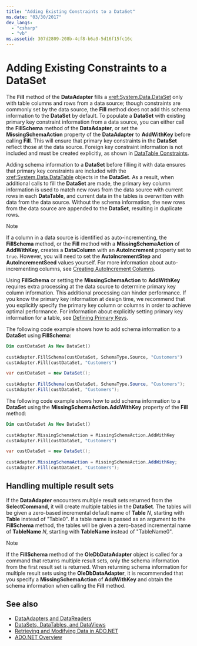 ```yaml
---
title: "Adding Existing Constraints to a DataSet"
ms.date: "03/30/2017"
dev_langs: 
  - "csharp"
  - "vb"
ms.assetid: 307d2809-208b-4cf8-b6a9-5d16f15fc16c
---
```

# Adding Existing Constraints to a DataSet

The **Fill** method of the **DataAdapter** fills a <xref:System.Data.DataSet> only with table columns and rows from a data source; though constraints are commonly set by the data source, the **Fill** method does not add this schema information to the **DataSet** by default. To populate a **DataSet** with existing primary key constraint information from a data source, you can either call the **FillSchema** method of the **DataAdapter**, or set the **MissingSchemaAction** property of the **DataAdapter** to **AddWithKey** before calling **Fill**. This will ensure that primary key constraints in the **DataSet** reflect those at the data source. Foreign key constraint information is not included and must be created explicitly, as shown in [DataTable Constraints](./dataset-datatable-dataview/datatable-constraints.md).  
  
Adding schema information to a **DataSet** before filling it with data ensures that primary key constraints are included with the <xref:System.Data.DataTable> objects in the **DataSet**. As a result, when additional calls to fill the **DataSet** are made, the primary key column information is used to match new rows from the data source with current rows in each **DataTable**, and current data in the tables is overwritten with data from the data source. Without the schema information, the new rows from the data source are appended to the **DataSet**, resulting in duplicate rows.  
  
> [!NOTE]
> If a column in a data source is identified as auto-incrementing, the **FillSchema** method, or the **Fill** method with a **MissingSchemaAction** of **AddWithKey**, creates a **DataColumn** with an **AutoIncrement** property set to `true`. However, you will need to set the **AutoIncrementStep** and **AutoIncrementSeed** values yourself. For more information about auto-incrementing columns, see [Creating AutoIncrement Columns](./dataset-datatable-dataview/creating-autoincrement-columns.md).  
  
Using **FillSchema** or setting the **MissingSchemaAction** to **AddWithKey** requires extra processing at the data source to determine primary key column information. This additional processing can hinder performance. If you know the primary key information at design time, we recommend that you explicitly specify the primary key column or columns in order to achieve optimal performance. For information about explicitly setting primary key information for a table, see [Defining Primary Keys](./dataset-datatable-dataview/defining-primary-keys.md).
  
The following code example shows how to add schema information to a **DataSet** using **FillSchema**:
  
```vb  
Dim custDataSet As New DataSet()  
  
custAdapter.FillSchema(custDataSet, SchemaType.Source, "Customers")  
custAdapter.Fill(custDataSet, "Customers")  
```  
  
```csharp  
var custDataSet = new DataSet();  
  
custAdapter.FillSchema(custDataSet, SchemaType.Source, "Customers");  
custAdapter.Fill(custDataSet, "Customers");  
```  
  
The following code example shows how to add schema information to a **DataSet** using the **MissingSchemaAction.AddWithKey** property of the **Fill** method:
  
```vb  
Dim custDataSet As New DataSet()  
  
custAdapter.MissingSchemaAction = MissingSchemaAction.AddWithKey  
custAdapter.Fill(custDataSet, "Customers")  
```  
  
```csharp  
var custDataSet = new DataSet();  
  
custAdapter.MissingSchemaAction = MissingSchemaAction.AddWithKey;  
custAdapter.Fill(custDataSet, "Customers");  
```  
  
## Handling multiple result sets  

If the **DataAdapter** encounters multiple result sets returned from the **SelectCommand**, it will create multiple tables in the **DataSet**. The tables will be given a zero-based incremental default name of **Table** *N*, starting with **Table** instead of "Table0". If a table name is passed as an argument to the **FillSchema** method, the tables will be given a zero-based incremental name of **TableName** *N*, starting with **TableName** instead of "TableName0".  
  
> [!NOTE]
> If the **FillSchema** method of the **OleDbDataAdapter** object is called for a command that returns multiple result sets, only the schema information from the first result set is returned. When returning schema information for multiple result sets using the **OleDbDataAdapter**, it is recommended that you specify a **MissingSchemaAction** of **AddWithKey** and obtain the schema information when calling the **Fill** method.  
  
## See also

- [DataAdapters and DataReaders](dataadapters-and-datareaders.md)
- [DataSets, DataTables, and DataViews](./dataset-datatable-dataview/index.md)
- [Retrieving and Modifying Data in ADO.NET](retrieving-and-modifying-data.md)
- [ADO.NET Overview](ado-net-overview.md)
